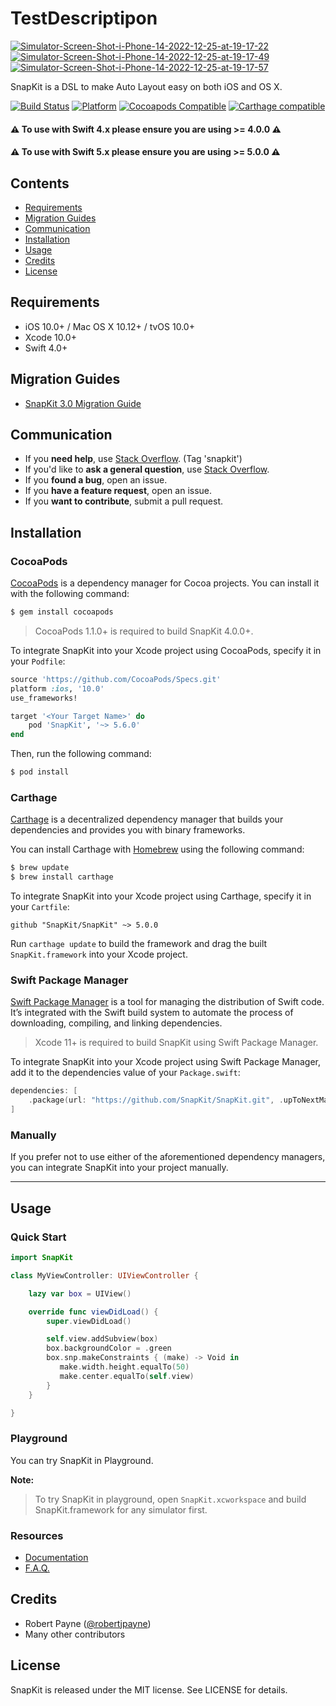 # TestDescriptipon
<a href="https://ibb.co/KV316LC"><img src="https://i.ibb.co/DwSq483/Simulator-Screen-Shot-i-Phone-14-2022-12-25-at-19-17-22.png" alt="Simulator-Screen-Shot-i-Phone-14-2022-12-25-at-19-17-22" border="0" /></a>
<a href="https://ibb.co/51zwcBT"><img src="https://i.ibb.co/L0qHpnS/Simulator-Screen-Shot-i-Phone-14-2022-12-25-at-19-17-49.png" alt="Simulator-Screen-Shot-i-Phone-14-2022-12-25-at-19-17-49" border="0" /></a>
<a href="https://ibb.co/RHH4TMB"><img src="https://i.ibb.co/cTTXhpC/Simulator-Screen-Shot-i-Phone-14-2022-12-25-at-19-17-57.png" alt="Simulator-Screen-Shot-i-Phone-14-2022-12-25-at-19-17-57" border="0" /></a>



SnapKit is a DSL to make Auto Layout easy on both iOS and OS X.

[![Build Status](https://travis-ci.org/SnapKit/SnapKit.svg)](https://travis-ci.org/SnapKit/SnapKit)
[![Platform](https://img.shields.io/cocoapods/p/SnapKit.svg?style=flat)](https://github.com/SnapKit/SnapKit)
[![Cocoapods Compatible](https://img.shields.io/cocoapods/v/SnapKit.svg)](https://cocoapods.org/pods/SnapKit)
[![Carthage compatible](https://img.shields.io/badge/Carthage-compatible-4BC51D.svg?style=flat)](https://github.com/Carthage/Carthage)

#### ⚠️ **To use with Swift 4.x please ensure you are using >= 4.0.0** ⚠️
#### ⚠️ **To use with Swift 5.x please ensure you are using >= 5.0.0** ⚠️

## Contents

- [Requirements](#requirements)
- [Migration Guides](#migration-guides)
- [Communication](#communication)
- [Installation](#installation)
- [Usage](#usage)
- [Credits](#credits)
- [License](#license)

## Requirements

- iOS 10.0+ / Mac OS X 10.12+ / tvOS 10.0+
- Xcode 10.0+
- Swift 4.0+

## Migration Guides

- [SnapKit 3.0 Migration Guide](Documentation/SnapKit%203.0%20Migration%20Guide.md)

## Communication

- If you **need help**, use [Stack Overflow](http://stackoverflow.com/questions/tagged/snapkit). (Tag 'snapkit')
- If you'd like to **ask a general question**, use [Stack Overflow](http://stackoverflow.com/questions/tagged/snapkit).
- If you **found a bug**, open an issue.
- If you **have a feature request**, open an issue.
- If you **want to contribute**, submit a pull request.


## Installation

### CocoaPods

[CocoaPods](http://cocoapods.org) is a dependency manager for Cocoa projects. You can install it with the following command:

```bash
$ gem install cocoapods
```

> CocoaPods 1.1.0+ is required to build SnapKit 4.0.0+.

To integrate SnapKit into your Xcode project using CocoaPods, specify it in your `Podfile`:

```ruby
source 'https://github.com/CocoaPods/Specs.git'
platform :ios, '10.0'
use_frameworks!

target '<Your Target Name>' do
    pod 'SnapKit', '~> 5.6.0'
end
```

Then, run the following command:

```bash
$ pod install
```

### Carthage

[Carthage](https://github.com/Carthage/Carthage) is a decentralized dependency manager that builds your dependencies and provides you with binary frameworks.

You can install Carthage with [Homebrew](http://brew.sh/) using the following command:

```bash
$ brew update
$ brew install carthage
```

To integrate SnapKit into your Xcode project using Carthage, specify it in your `Cartfile`:

```ogdl
github "SnapKit/SnapKit" ~> 5.0.0
```

Run `carthage update` to build the framework and drag the built `SnapKit.framework` into your Xcode project.

### Swift Package Manager

[Swift Package Manager](https://swift.org/package-manager/) is a tool for managing the distribution of Swift code. It’s integrated with the Swift build system to automate the process of downloading, compiling, and linking dependencies.

> Xcode 11+ is required to build SnapKit using Swift Package Manager.

To integrate SnapKit into your Xcode project using Swift Package Manager, add it to the dependencies value of your `Package.swift`:

```swift
dependencies: [
    .package(url: "https://github.com/SnapKit/SnapKit.git", .upToNextMajor(from: "5.0.1"))
]
```

### Manually

If you prefer not to use either of the aforementioned dependency managers, you can integrate SnapKit into your project manually.

---

## Usage

### Quick Start

```swift
import SnapKit

class MyViewController: UIViewController {

    lazy var box = UIView()

    override func viewDidLoad() {
        super.viewDidLoad()

        self.view.addSubview(box)
        box.backgroundColor = .green
        box.snp.makeConstraints { (make) -> Void in
           make.width.height.equalTo(50)
           make.center.equalTo(self.view)
        }
    }

}
```

### Playground
You can try SnapKit in Playground.

**Note:**

> To try SnapKit in playground, open `SnapKit.xcworkspace` and build SnapKit.framework for any simulator first.

### Resources

- [Documentation](https://snapkit.github.io/SnapKit/docs/)
- [F.A.Q.](https://snapkit.github.io/SnapKit/faq/)

## Credits

- Robert Payne ([@robertjpayne](https://twitter.com/robertjpayne))
- Many other contributors

## License

SnapKit is released under the MIT license. See LICENSE for details.
